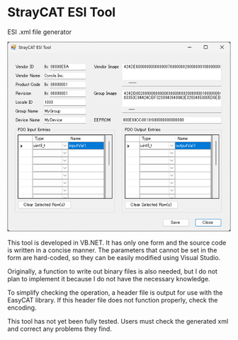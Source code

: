 # StrayCAT ESI Tool
 ESI .xml file generator

![Image](../img/StrayCAT_ESI_Tool.png)

This tool is developed in VB.NET. It has only one form and the source code is written in a concise manner. The parameters that cannot be set in the form are hard-coded, so they can be easily modified using Visual Studio.

Originally, a function to write out binary files is also needed, but I do not plan to implement it because I do not have the necessary knowledge.

To simplify checking the operation, a header file is output for use with the EasyCAT library. If this header file does not function properly, check the encoding.

This tool has not yet been fully tested. Users must check the generated xml and correct any problems they find.